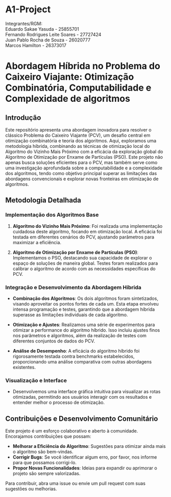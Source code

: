 # A1-Project
Integrantes/RGM: 
</br>Eduardo Sakae Yasuda - 25855701
</br>Fernando Rodrigues Leite Soares - 27727424
</br>Juan Pablo Rocha de Souza - 26020777
</br>Marcos Hamilton - 26373017


# Abordagem Híbrida no Problema do Caixeiro Viajante: Otimização Combinatória, Computabilidade e Complexidade de algoritmos

## Introdução

Este repositório apresenta uma abordagem inovadora para resolver o clássico Problema do Caixeiro Viajante (PCV), um desafio central em otimização combinatória e teoria dos algoritmos. Aqui, exploramos uma metodologia híbrida, combinando as técnicas de otimização local do Algoritmo do Vizinho Mais Próximo com a eficácia da exploração global do Algoritmo de Otimização por Enxame de Partículas (PSO). Este projeto não apenas busca soluções eficientes para o PCV, mas também serve como uma investigação aprofundada sobre a computabilidade e a complexidade dos algoritmos, tendo como objetivo principal superar as limitações das abordagens convencionais e explorar novas fronteiras em otimização de algoritmos.

## Metodologia Detalhada

### Implementação dos Algoritmos Base

1. **Algoritmo do Vizinho Mais Próximo**: Foi realizada uma implementação cuidadosa deste algoritmo, focando em otimização local. A eficácia foi testada em diferentes cenários do PCV, ajustando parâmetros para maximizar a eficiência.

2. **Algoritmo de Otimização por Enxame de Partículas (PSO)**: Implementamos o PSO, destacando sua capacidade de explorar o espaço de soluções de maneira global. Testes foram realizados para calibrar o algoritmo de acordo com as necessidades específicas do PCV.

### Integração e Desenvolvimento da Abordagem Híbrida

- **Combinação dos Algoritmos**: Os dois algoritmos foram sintetizados, visando aproveitar os pontos fortes de cada um. Esta etapa envolveu intensa programação e testes, garantindo que a abordagem híbrida superasse as limitações individuais de cada algoritmo.

- **Otimização e Ajustes**: Realizamos uma série de experimentos para otimizar a performance do algoritmo híbrido. Isso incluiu ajustes finos nos parâmetros e algoritmos, além da realização de testes com diferentes conjuntos de dados do PCV.

- **Análise de Desempenho**: A eficácia do algoritmo híbrido foi rigorosamente testada contra benchmarks estabelecidos, proporcionando uma análise comparativa com outras abordagens existentes.

### Visualização e Interface

- Desenvolvemos uma interface gráfica intuitiva para visualizar as rotas otimizadas, permitindo aos usuários interagir com os resultados e entender melhor o processo de otimização.

## Contribuições e Desenvolvimento Comunitário

Este projeto é um esforço colaborativo e aberto à comunidade. Encorajamos contribuições que possam:

- **Melhorar a Eficiência do Algoritmo**: Sugestões para otimizar ainda mais o algoritmo são bem-vindas.
- **Corrigir Bugs**: Se você identificar algum erro, por favor, nos informe para que possamos corrigi-lo.
- **Propor Novas Funcionalidades**: Ideias para expandir ou aprimorar o projeto são sempre valorizadas.

Para contribuir, abra uma issue ou envie um pull request com suas sugestões ou melhorias.
